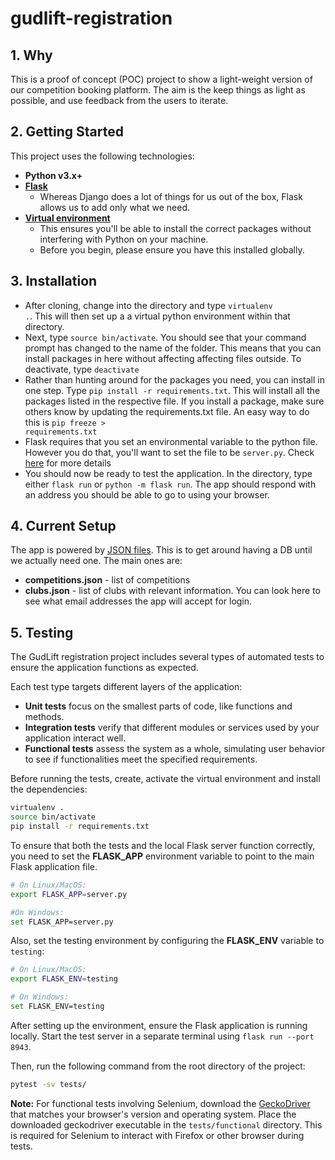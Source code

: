 # gudlift-registration

## 1. Why

This is a proof of concept (POC) project to show a light-weight version of our competition booking platform. The aim is the keep things as light as possible, and use feedback from the users to iterate.

## 2. Getting Started

This project uses the following technologies:

- **Python v3.x+**
- **[Flask](https://flask.palletsprojects.com/en/1.1.x/)**
  - Whereas Django does a lot of things for us out of the box, Flask allows us to add only what we need.
- **[Virtual environment](https://virtualenv.pypa.io/en/stable/installation.html)**
  - This ensures you'll be able to install the correct packages without interfering with Python on your machine.
  - Before you begin, please ensure you have this installed globally.

## 3. Installation

- After cloning, change into the directory and type <code>virtualenv .</code>. This will then set up a a virtual python environment within that directory.
- Next, type <code>source bin/activate</code>. You should see that your command prompt has changed to the name of the folder. This means that you can install packages in here without affecting affecting files outside. To deactivate, type <code>deactivate</code>
- Rather than hunting around for the packages you need, you can install in one step. Type <code>pip install -r requirements.txt</code>. This will install all the packages listed in the respective file. If you install a package, make sure others know by updating the requirements.txt file. An easy way to do this is <code>pip freeze > requirements.txt</code>
- Flask requires that you set an environmental variable to the python file. However you do that, you'll want to set the file to be <code>server.py</code>. Check [here](https://flask.palletsprojects.com/en/1.1.x/quickstart/#a-minimal-application) for more details
- You should now be ready to test the application. In the directory, type either <code>flask run</code> or <code>python -m flask run</code>. The app should respond with an address you should be able to go to using your browser.

## 4. Current Setup

The app is powered by [JSON files](https://www.tutorialspoint.com/json/json_quick_guide.htm). This is to get around having a DB until we actually need one. The main ones are:

- **competitions.json** - list of competitions
- **clubs.json** - list of clubs with relevant information. You can look here to see what email addresses the app will accept for login.

## 5. Testing

The GudLift registration project includes several types of automated tests to ensure the application functions as expected.

Each test type targets different layers of the application:

- **Unit tests** focus on the smallest parts of code, like functions and methods.
- **Integration tests** verify that different modules or services used by your application interact well.
- **Functional tests** assess the system as a whole, simulating user behavior to see if functionalities meet the specified requirements.

Before running the tests, create, activate the virtual environment and install the dependencies:

```bash
virtualenv .
source bin/activate
pip install -r requirements.txt
```

To ensure that both the tests and the local Flask server function correctly, you need to set the **FLASK_APP** environment variable to point to the main Flask application file.

```bash
# On Linux/MacOS:
export FLASK_APP=server.py

#On Windows:
set FLASK_APP=server.py
```

Also, set the testing environment by configuring the **FLASK_ENV** variable to `testing`:

```bash
# On Linux/MacOS:
export FLASK_ENV=testing

# On Windows:
set FLASK_ENV=testing
```

After setting up the environment, ensure the Flask application is running locally. Start the test server in a separate terminal using `flask run --port 8943`.

Then, run the following command from the root directory of the project:

```bash
pytest -sv tests/
```

**Note:** For functional tests involving Selenium, download the [GeckoDriver](https://github.com/mozilla/geckodriver/releases) that matches your browser's version and operating system. Place the downloaded geckodriver executable in the `tests/functional` directory. This is required for Selenium to interact with Firefox or other browser during tests.